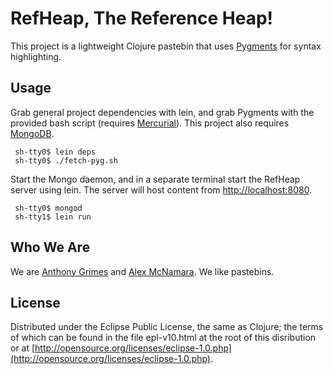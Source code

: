 # RefHeap, The Reference Heap!

This project is a lightweight Clojure pastebin that uses [Pygments](http://pygments.org) for syntax highlighting.

## Usage

Grab general project dependencies with lein, and grab Pygments with the provided bash script (requires [Mercurial](http://mercurial.selenic.com)).  This project also requires [MongoDB](http://www.mongodb.org).

     sh-tty0$ lein deps
     sh-tty0$ ./fetch-pyg.sh

Start the Mongo daemon, and in a separate terminal start the RefHeap server using lein. The server will host content from [http://localhost:8080](http://localhost:8080).

     sh-tty0$ mongod
     sh-tty1$ lein run

## Who We Are

We are [Anthony Grimes](https://github.com/Raynes) and [Alex McNamara](https://github.com/amcnamara). We like pastebins.

## License

Distributed under the Eclipse Public License, the same as Clojure; the terms of which can be found in the file epl-v10.html at the root of this disribution or at [http://opensource.org/licenses/eclipse-1.0.php](http://opensource.org/licenses/eclipse-1.0.php).
